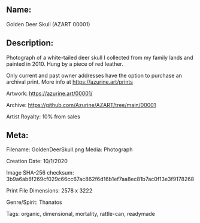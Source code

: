 ## Name:
Golden Deer Skull (AZART 00001)

## Description: 
Photograph of a white-tailed deer skull I collected from my family lands and painted in 2010. Hung by a piece of red leather.

Only current and past owner addresses have the option to purchase an archival print. More info at https://azurine.art/prints

Artwork: https://azurine.art/00001/

Archive: https://github.com/Azurine/AZART/tree/main/00001

Artist Royalty: 10% from sales



## Meta:
Filename: GoldenDeerSkull.png
Media: Photograph

Creation Date: 10/1/2020

Image SHA-256 checksum: 3b9a6ab6f269cf029c66cc67ac862f6d16b1ef7aa8ec81b7ac0f13e3f9178268

Print File Dimensions: 2578 x 3222

Genre/Spirit: Thanatos

Tags: organic, dimensional, mortality, rattle-can, readymade
